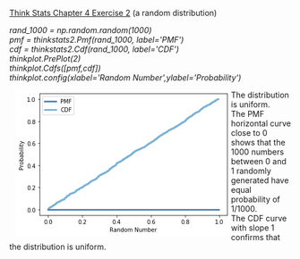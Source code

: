 [Think Stats Chapter 4 Exercise 2](http://greenteapress.com/thinkstats2/html/thinkstats2005.html#toc41) (a random distribution)

*rand_1000 = np.random.random(1000)*  
*pmf = thinkstats2.Pmf(rand_1000, label='PMF')*  
*cdf = thinkstats2.Cdf(rand_1000, label='CDF')*  
*thinkplot.PrePlot(2)*  
*thinkplot.Cdfs([pmf,cdf])*  
*thinkplot.config(xlabel='Random Number',ylabel='Probability')*  
  
<img src="exercise4_2_plot.png"
     style="float: left; margin-left: 10px;" />
  
The distribution is uniform.   
The PMF horizontal curve close to 0 shows that the 1000 numbers between 0 and 1 randomly generated have equal probability of 1/1000.  
The CDF curve with slope 1 confirms that the distribution is uniform.  
